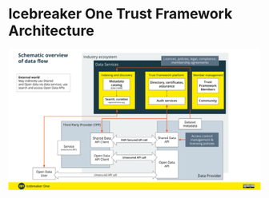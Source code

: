 # Icebreaker One Trust Framework Architecture
![Icebreaker One Trust Framework Architecture Diagram ](assets/ib1_trust_framework_architecture.svg)
<!--stackedit_data:
eyJoaXN0b3J5IjpbLTIwMjAxMjM1NzddfQ==
-->